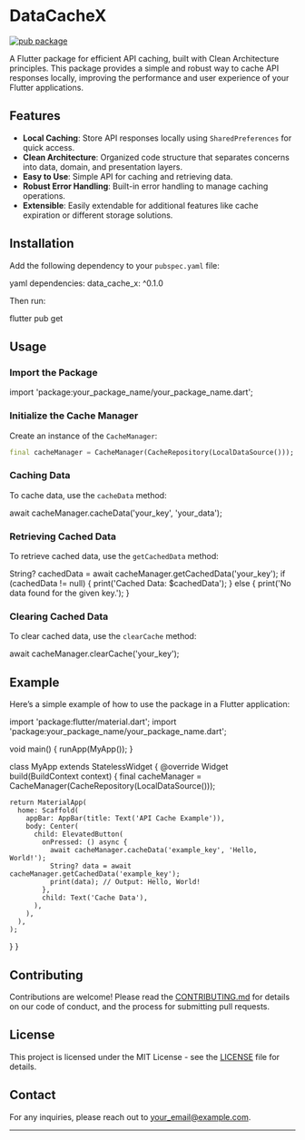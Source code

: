 # DataCacheX

[![pub package](https://img.shields.io/pub/v/your_package_name.svg)](https://pub.dev/packages/your_package_name)

A Flutter package for efficient API caching, built with Clean Architecture principles. This package provides a simple and robust way to cache API responses locally, improving the performance and user experience of your Flutter applications.

## Features

- **Local Caching**: Store API responses locally using `SharedPreferences` for quick access.
- **Clean Architecture**: Organized code structure that separates concerns into data, domain, and presentation layers.
- **Easy to Use**: Simple API for caching and retrieving data.
- **Robust Error Handling**: Built-in error handling to manage caching operations.
- **Extensible**: Easily extendable for additional features like cache expiration or different storage solutions.

## Installation

Add the following dependency to your `pubspec.yaml` file:

yaml
dependencies:
data_cache_x: ^0.1.0

Then run:

flutter pub get

## Usage

### Import the Package

import 'package:your_package_name/your_package_name.dart';

### Initialize the Cache Manager

Create an instance of the `CacheManager`:

```dart
final cacheManager = CacheManager(CacheRepository(LocalDataSource()));
```

### Caching Data

To cache data, use the `cacheData` method:

await cacheManager.cacheData('your_key', 'your_data');

### Retrieving Cached Data

To retrieve cached data, use the `getCachedData` method:

String? cachedData = await cacheManager.getCachedData('your_key');
if (cachedData != null) {
print('Cached Data: $cachedData');
} else {
print('No data found for the given key.');
}

### Clearing Cached Data

To clear cached data, use the `clearCache` method:

await cacheManager.clearCache('your_key');

## Example

Here’s a simple example of how to use the package in a Flutter application:

import 'package:flutter/material.dart';
import 'package:your_package_name/your_package_name.dart';

void main() {
runApp(MyApp());
}

class MyApp extends StatelessWidget {
@override
Widget build(BuildContext context) {
final cacheManager = CacheManager(CacheRepository(LocalDataSource()));

    return MaterialApp(
      home: Scaffold(
        appBar: AppBar(title: Text('API Cache Example')),
        body: Center(
          child: ElevatedButton(
            onPressed: () async {
              await cacheManager.cacheData('example_key', 'Hello, World!');
              String? data = await cacheManager.getCachedData('example_key');
              print(data); // Output: Hello, World!
            },
            child: Text('Cache Data'),
          ),
        ),
      ),
    );

}
}

## Contributing

Contributions are welcome! Please read the [CONTRIBUTING.md](CONTRIBUTING.md) for details on our code of conduct, and the process for submitting pull requests.

## License

This project is licensed under the MIT License - see the [LICENSE](LICENSE) file for details.

## Contact

For any inquiries, please reach out to [your_email@example.com](mailto:your_email@example.com).

---

